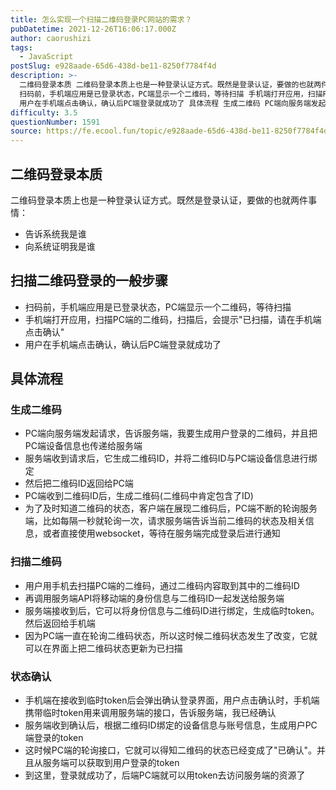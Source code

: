 ```yaml
---
title: 怎么实现一个扫描二维码登录PC网站的需求？
pubDatetime: 2021-12-26T16:06:17.000Z
author: caorushizi
tags:
  - JavaScript
postSlug: e928aade-65d6-438d-be11-8250f7784f4d
description: >-
  二维码登录本质 二维码登录本质上也是一种登录认证方式。既然是登录认证，要做的也就两件事情： 告诉系统我是谁 向系统证明我是谁 扫描二维码登录的一般步骤
  扫码前，手机端应用是已登录状态，PC端显示一个二维码，等待扫描 手机端打开应用，扫描PC端的二维码，扫描后，会提示"已扫描，请在手机端点击确认"
  用户在手机端点击确认，确认后PC端登录就成功了 具体流程 生成二维码 PC端向服务端发起请求，告诉服务
difficulty: 3.5
questionNumber: 1591
source: https://fe.ecool.fun/topic/e928aade-65d6-438d-be11-8250f7784f4d
---
```


## 二维码登录本质

二维码登录本质上也是一种登录认证方式。既然是登录认证，要做的也就两件事情：

- 告诉系统我是谁
- 向系统证明我是谁

## 扫描二维码登录的一般步骤

- 扫码前，手机端应用是已登录状态，PC端显示一个二维码，等待扫描
- 手机端打开应用，扫描PC端的二维码，扫描后，会提示"已扫描，请在手机端点击确认"
- 用户在手机端点击确认，确认后PC端登录就成功了

## 具体流程

### 生成二维码

- PC端向服务端发起请求，告诉服务端，我要生成用户登录的二维码，并且把PC端设备信息也传递给服务端
- 服务端收到请求后，它生成二维码ID，并将二维码ID与PC端设备信息进行绑定
- 然后把二维码ID返回给PC端
- PC端收到二维码ID后，生成二维码(二维码中肯定包含了ID)
- 为了及时知道二维码的状态，客户端在展现二维码后，PC端不断的轮询服务端，比如每隔一秒就轮询一次，请求服务端告诉当前二维码的状态及相关信息，或者直接使用websocket，等待在服务端完成登录后进行通知

### 扫描二维码

- 用户用手机去扫描PC端的二维码，通过二维码内容取到其中的二维码ID
- 再调用服务端API将移动端的身份信息与二维码ID一起发送给服务端
- 服务端接收到后，它可以将身份信息与二维码ID进行绑定，生成临时token。然后返回给手机端
- 因为PC端一直在轮询二维码状态，所以这时候二维码状态发生了改变，它就可以在界面上把二维码状态更新为已扫描

### 状态确认

- 手机端在接收到临时token后会弹出确认登录界面，用户点击确认时，手机端携带临时token用来调用服务端的接口，告诉服务端，我已经确认
- 服务端收到确认后，根据二维码ID绑定的设备信息与账号信息，生成用户PC端登录的token
- 这时候PC端的轮询接口，它就可以得知二维码的状态已经变成了"已确认"。并且从服务端可以获取到用户登录的token
- 到这里，登录就成功了，后端PC端就可以用token去访问服务端的资源了
